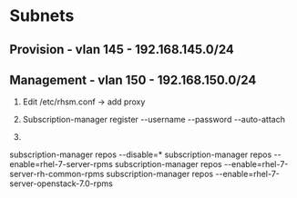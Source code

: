 
Subnets
=======

Provision - vlan 145 - 192.168.145.0/24
-----

Management - vlan 150 - 192.168.150.0/24
------

1. Edit /etc/rhsm.conf -> add proxy
2. Subscription-manager register --username <username> --password <password> --auto-attach

3.
subscription-manager repos --disable=*
subscription-manager repos --enable=rhel-7-server-rpms
subscription-manager repos --enable=rhel-7-server-rh-common-rpms
subscription-manager repos --enable=rhel-7-server-openstack-7.0-rpms
